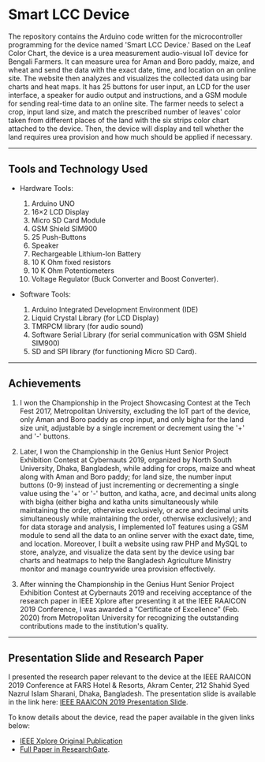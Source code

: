 # Smart LCC Device

The repository contains the Arduino code written for the microcontroller programming for the device named 'Smart LCC Device.' Based on the Leaf Color Chart, the device is a urea measurement audio-visual IoT device for Bengali Farmers. It can measure urea for Aman and Boro paddy, maize, and wheat and send the data with the exact date, time, and location on an online site. The website then analyzes and visualizes the collected data using bar charts and heat maps. It has 25 buttons for user input, an LCD for the user interface, a speaker for audio output and instructions, and a GSM module for sending real-time data to an online site. The farmer needs to select a crop, input land size, and match the prescribed number of leaves' color taken from different places of the land with the six strips color chart attached to the device. Then, the device will display and tell whether the land requires urea provision and how much should be applied if necessary. 

---
## Tools and Technology Used

- Hardware Tools:
	1. Arduino UNO
	2. 16×2 LCD Display
	3. Micro SD Card Module
	4. GSM Shield SIM900
	5. 25 Push-Buttons
	6. Speaker
	7. Rechargeable Lithium-Ion Battery
	8. 10 K Ohm fixed resistors
	9. 10 K Ohm Potentiometers
	10. Voltage Regulator (Buck Converter and Boost Converter).

- Software Tools:
	1. Arduino Integrated Development Environment (IDE)
	2. Liquid Crystal Library (for LCD Display)
	3. TMRPCM library (for audio sound)
	4. Software Serial Library (for serial communication with GSM Shield SIM900)
	5. SD and SPI library (for functioning Micro SD Card).

---
## Achievements

1. I won the Championship in the Project Showcasing Contest at the Tech Fest 2017, Metropolitan University, excluding the IoT part of the device, only Aman and Boro paddy as crop input, and only bigha for the land size unit, adjustable by a single increment or decrement using the '+' and '-' buttons.

2. Later, I won the Championship in the Genius Hunt Senior Project Exhibition Contest at Cybernauts 2019, organized by North South University, Dhaka, Bangladesh, while adding for crops, maize and wheat along with Aman and Boro paddy; for land size, the number input buttons (0-9) instead of just incrementing or decrementing a single value using the '+' or '-' button, and katha, acre, and decimal units along with bigha (either bigha and katha units simultaneously while maintaining the order, otherwise exclusively, or acre and decimal units simultaneously while maintaining the order, otherwise exclusively); and for data storage and analysis, I implemented IoT features using a GSM module to send all the data to an online server with the exact date, time, and location. Moreover, I built a website using raw PHP and MySQL to store, analyze, and visualize the data sent by the device using bar charts and heatmaps to help the Bangladesh Agriculture Ministry monitor and manage countrywide urea provision effectively. 

3. After winning the Championship in the Genius Hunt Senior Project Exhibition Contest at Cybernauts 2019 and receiving acceptance of the research paper in IEEE Xplore after presenting it at the IEEE RAAICON 2019 Conference, I was awarded a "Certificate of Excellence" (Feb. 2020) from Metropolitan University for recognizing the outstanding contributions made to the institution's quality.

---
## Presentation Slide and Research Paper

I presented the research paper relevant to the device at the IEEE RAAICON 2019 Conference at FARS Hotel & Resorts, Akram Center, 212 Shahid Syed Nazrul Islam Sharani, Dhaka, Bangladesh. The presentation slide is available in the link here: [IEEE RAAICON 2019 Presentation Slide](./RAAICON-2019-Presentation-Slides_72.pdf).

To know details about the device, read the paper available in the given links below: 
- [IEEE Xplore Original Publication](https://ieeexplore.ieee.org/document/9087520)
- [Full Paper in ResearchGate](https://www.researchgate.net/publication/341400432_Smart_LCC_Device_LCC-Based_IoT_Device_for_measuring_urea_consumption_in_major_food_crops).